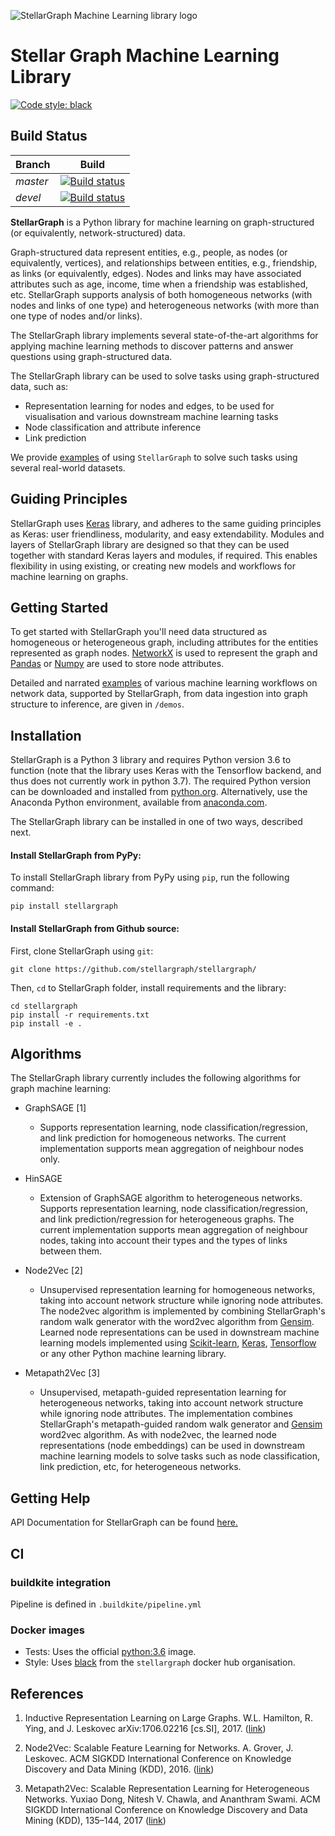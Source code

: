 ![StellarGraph Machine Learning library logo](stellar-graph-banner.png)

# Stellar Graph Machine Learning Library

[![Code style: black](https://img.shields.io/badge/code%20style-black-000000.svg)](https://github.com/ambv/black)


## Build Status
|Branch|Build|
|:-----|:----:|
|*master*|[![Build status](https://badge.buildkite.com/34d537a018c6bf27cf154aa5bcc287b2e170d6e3391cd40c64.svg)](https://buildkite.com/stellar/stellar-ml?branch=master)|
|*devel*|[![Build status](https://badge.buildkite.com/34d537a018c6bf27cf154aa5bcc287b2e170d6e3391cd40c64.svg)](https://buildkite.com/stellar/stellar-ml?branch=develop)|

**StellarGraph** is a Python library for machine learning on graph-structured (or equivalently, network-structured) data. 

Graph-structured data represent entities, e.g., people, as nodes (or equivalently, vertices), 
and relationships between entities, e.g., friendship, as links (or
equivalently, edges). Nodes and links may have associated attributes such as age, income, time when
a friendship was established, etc. StellarGraph supports analysis of both homogeneous networks (with nodes and links of one type) 
and heterogeneous networks (with more than one type of nodes and/or links).

The StellarGraph library implements several state-of-the-art algorithms for applying machine learning methods to
discover patterns and answer questions using graph-structured data. 

The StellarGraph library can be used to solve tasks using graph-structured data, such as:
- Representation learning for nodes and edges, to be used for visualisation and various downstream machine learning tasks 
- Node classification and attribute inference  
- Link prediction

We provide [examples](https://github.com/stellargraph/stellargraph/tree/master/demos/) of using `StellarGraph` to solve 
such tasks using several real-world datasets.


## Guiding Principles

StellarGraph uses [Keras](https://keras.io/) library, and adheres to the same guiding principles 
as Keras: user friendliness, modularity, and easy extendability. Modules and layers 
of StellarGraph library are designed so that they can be used together with 
standard Keras layers and modules, if required. This enables flexibility in using existing, 
or creating new models and workflows for machine learning on graphs. 

## Getting Started

To get started with StellarGraph you'll need data structured as homogeneous or heterogeneous graph, including 
attributes for the entities represented as graph nodes. 
[NetworkX](https://networkx.github.io/) is used to represent the graph and [Pandas](https://pandas.pydata.org/) 
or [Numpy](http://www.numpy.org/) are used to store node attributes.

Detailed and narrated [examples](https://github.com/stellargraph/stellargraph/tree/master/demos/) of various machine 
learning workflows on network data, supported by StellarGraph, from data ingestion into graph structure to inference, 
are given in `/demos`. 

<!--
StellarGraph supports different machine learning use-cases, including:

* Representation learning for nodes
  - See the demos in folder `demos/embeddings` for examples of unsupervised node representation learning using the
  random walk-based methods Node2Vec [1], and Metapath2Vec [2].

* Node classification and regression
  - See the demo in folder `demos/node-classification-graphsage` for an example of how to predict attributes of nodes 
  using the GraphSAGE [3] algorithm given node features and training labels.
  - See the demo in folder `demos/node-classification-node2vec` for an example of how to predict attributes of nodes 
  using the Node2Vec [1] algorithm for nodes without features, unsupervised node representation learning, and 
  supervised classifier training for the downstream task.
  - See the demo in folder `demos/node-classification-hinsage` for examples of how to predict attributes of nodes 
  using the HinSAGE algorithm for given node features and training labels.

* Link prediction
  - See the demo in folder `demos/link-prediction-random-walks` for an example of how to predict the existence of links between nodes 
  without node features, using the Node2Vec [1] and Metapath2Vec [2] algorithms.
  - See the demo in folder `demos/link-prediction-graphsage` for an example of how to predict the existence of links between 
  nodes with node features using the GraphSAGE [3] algorithm.

* Recommender systems
  - See the demo in folder `demos/link-prediction-hinsage` for an example of how to predict 
  movie ratings between users and movies using a Heterogeneous generalisation of GraphSAGE model, which we call HinSAGE.
  
-->


## Installation
StellarGraph is a Python 3 library and requires Python version 3.6 to function (note that the library
uses Keras with the Tensorflow backend, and thus does not currently work in python 3.7). The required Python version 
can be downloaded and installed from [python.org](http://python.org/). Alternatively, use the Anaconda Python 
environment, available from [anaconda.com](https://www.anaconda.com/download/).

<!-- 
The StellarGraph library requires [Keras](https://keras.io/), so you'll need to install Keras and a selected backend (we recommend tensorflow, which is used to test StellarGraph).  Other requirements are the NetworkX library (to create and modify graphs and networks), numpy (to manipulate numeric arrays), pandas (to manipulate tabular data), and gensim (to use the Word2Vec model), scikit-learn (to prepare datasets for machine learning), and matplotlib (for plotting).
-->

The StellarGraph library can be installed in one of two ways, described next.
#### Install StellarGraph from PyPy:
To install StellarGraph library from PyPy using `pip`, run the following command:
```
pip install stellargraph

```

#### Install StellarGraph from Github source:
First, clone StellarGraph using `git`:
```
git clone https://github.com/stellargraph/stellargraph/
```
Then, `cd` to StellarGraph folder, install requirements and the library:

```
cd stellargraph
pip install -r requirements.txt
pip install -e .
```


## Algorithms
The StellarGraph library currently includes the following algorithms for graph machine learning:

* GraphSAGE [1]
  - Supports representation learning, node classification/regression, and link prediction for homogeneous networks. 
  The current implementation supports mean aggregation of neighbour nodes only.

* HinSAGE
  - Extension of GraphSAGE algorithm to heterogeneous networks.
  Supports representation learning, node classification/regression, and link prediction/regression for heterogeneous graphs. 
  The current implementation supports mean aggregation of neighbour nodes, 
  taking into account their types and the types of links between them.

* Node2Vec [2]
  - Unsupervised representation learning for homogeneous networks, taking into account network structure while ignoring 
  node attributes. The node2vec algorithm is implemented by combining StellarGraph's random walk generator with the word2vec 
  algorithm from [Gensim](https://radimrehurek.com/gensim/). 
  Learned node representations can be used in downstream machine learning models
  implemented using [Scikit-learn](http://scikit-learn.org/stable/), [Keras](https://keras.io/), 
  [Tensorflow](https://www.tensorflow.org/) or any other Python machine learning library.

* Metapath2Vec [3]
  - Unsupervised, metapath-guided representation learning for heterogeneous networks, taking into account network structure while ignoring 
  node attributes. The implementation combines StellarGraph's metapath-guided random walk
  generator and [Gensim](https://radimrehurek.com/gensim/) word2vec algorithm. 
  As with node2vec, the learned node representations (node embeddings) can be used in 
  downstream machine learning models to solve tasks such as node classification, link prediction, etc,
  for heterogeneous networks.


## Getting Help

API Documentation for StellarGraph can be found [here.](https://stellargraph.readthedocs.io)

## CI

### buildkite integration

Pipeline is defined in `.buildkite/pipeline.yml`

### Docker images

* Tests: Uses the official [python:3.6](https://hub.docker.com/_/python/) image.
* Style: Uses [black](https://hub.docker.com/r/stellargraph/black/) from the `stellargraph` docker hub organisation.

## References

1. Inductive Representation Learning on Large Graphs. W.L. Hamilton, R. Ying, and J. Leskovec arXiv:1706.02216 
[cs.SI], 2017. ([link](http://snap.stanford.edu/graphsage/))

2. Node2Vec: Scalable Feature Learning for Networks. A. Grover, J. Leskovec. ACM SIGKDD International Conference on 
Knowledge Discovery and Data Mining (KDD), 2016. ([link](https://snap.stanford.edu/node2vec/))

3. Metapath2Vec: Scalable Representation Learning for Heterogeneous Networks. Yuxiao Dong, Nitesh V. Chawla, and 
Ananthram Swami. ACM SIGKDD International Conference on Knowledge Discovery and Data Mining (KDD), 135–144, 2017
([link](https://ericdongyx.github.io/metapath2vec/m2v.html))

